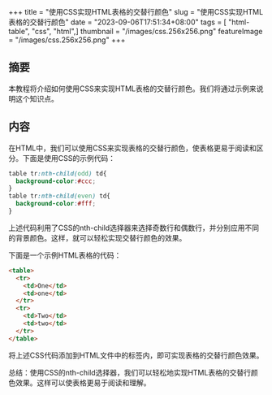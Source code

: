 +++
title = "使用CSS实现HTML表格的交替行颜色"
slug = "使用CSS实现HTML表格的交替行颜色"
date = "2023-09-06T17:51:34+08:00"
tags = [ "html-table", "css", "html",]
thumbnail = "/images/css.256x256.png"
featureImage = "/images/css.256x256.png"
+++


## 摘要

本教程将介绍如何使用CSS来实现HTML表格的交替行颜色。我们将通过示例来说明这个知识点。

## 内容

在HTML中，我们可以使用CSS来实现表格的交替行颜色，使表格更易于阅读和区分。下面是使用CSS的示例代码：

```css
table tr:nth-child(odd) td{
  background-color:#ccc;
}
table tr:nth-child(even) td{
  background-color:#fff;
}
```

上述代码利用了CSS的nth-child选择器来选择奇数行和偶数行，并分别应用不同的背景颜色。这样，就可以轻松实现交替行颜色的效果。

下面是一个示例HTML表格的代码：

```html
<table>
  <tr>
    <td>One</td>
    <td>one</td>
  </tr>
  <tr>
    <td>Two</td>
    <td>two</td>
  </tr>
</table>
```

将上述CSS代码添加到HTML文件中的<head>标签内，即可实现表格的交替行颜色效果。

总结：使用CSS的nth-child选择器，我们可以轻松地实现HTML表格的交替行颜色效果。这样可以使表格更易于阅读和理解。



